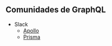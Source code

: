 ## Comunidades de GraphQL
- Slack
    - [Apollo](http://apollographql.slack.com)
    - [Prisma](https://prisma.slack.com)
